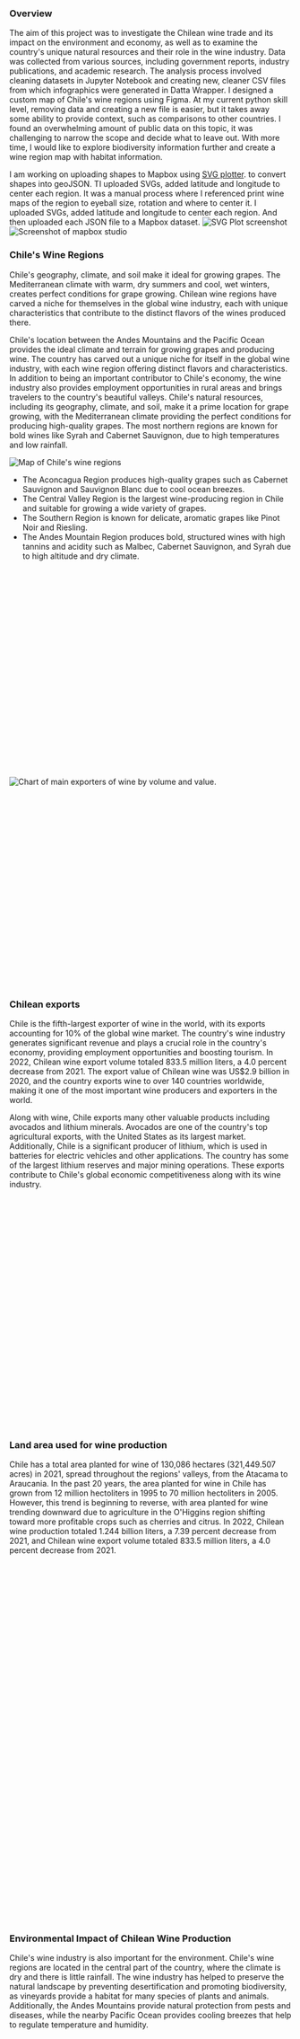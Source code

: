 ### Overview 
The aim of this project was to investigate the Chilean wine trade and its impact on the environment and economy, as well as to examine the country's unique natural resources and their role in the wine industry. Data was collected from various sources, including government reports, industry publications, and academic research. The analysis process involved cleaning datasets in Jupyter Notebook and creating new, cleaner CSV files from which infographics were generated in Datta Wrapper. I designed a custom map of Chile's wine regions using Figma. At my current python skill level, removing data and creating a new file is easier, but it takes away some ability to provide context, such as comparisons to other countries. I found an overwhelming amount of public data on this topic, it was challenging to narrow the scope and decide what to leave out. With more time, I would like to explore biodiversity information further and create a wine region map with habitat information. 

I am working on uploading shapes to Mapbox using [SVG plotter](https://atticus.dev/svg-plotter/demo/). to convert shapes into geoJSON. TI uploaded SVGs, added latitude and longitude to center each region. It was a manual process where I referenced print wine maps of the region to eyeball size, rotation and where to center it. 
I uploaded SVGs, added latitude and longitude to center each region. And then uploaded each JSON file to a Mapbox dataset.
![SVG Plot screenshot](svg-plot.png)
![Screenshot of mapbox studio](mapbox-studio.png)

### Chile's Wine Regions
Chile's geography, climate, and soil make it ideal for growing grapes. The Mediterranean climate with warm, dry summers and cool, wet winters, creates perfect conditions for grape growing. Chilean wine regions have carved a niche for themselves in the global wine industry, each with unique characteristics that contribute to the distinct flavors of the wines produced there.

Chile's location between the Andes Mountains and the Pacific Ocean provides the ideal climate and terrain for growing grapes and producing wine. The country has carved out a unique niche for itself in the global wine industry, with each wine region offering distinct flavors and characteristics. In addition to being an important contributor to Chile's economy, the wine industry also provides employment opportunities in rural areas and brings travelers to the country's beautiful valleys. Chile's natural resources, including its geography, climate, and soil, make it a prime location for grape growing, with the Mediterranean climate providing the perfect conditions for producing high-quality grapes.
The most northern regions are  known for bold wines like Syrah and Cabernet Sauvignon, due to high temperatures and low rainfall.

![Map of Chile's wine regions](Region_Map.png)


- The Aconcagua Region produces high-quality grapes such as Cabernet Sauvignon and Sauvignon Blanc due to cool ocean breezes.
- The Central Valley Region is the largest wine-producing region in Chile and suitable for growing a wide variety of grapes.
- The Southern Region is known for delicate, aromatic grapes like Pinot Noir and Riesling. 
- The Andes Mountain Region produces bold, structured wines with high tannins and acidity such as Malbec, Cabernet Sauvignon, and Syrah due to high altitude and dry climate.

<div style="min-height:371px"><script type="text/javascript" defer src="https://datawrapper.dwcdn.net/TFcCo/embed.js?v=1" charset="utf-8"></script><noscript><img src="https://datawrapper.dwcdn.net/TFcCo/full.png" alt="" /></noscript></div>

<div style="min-height:372px"><script type="text/javascript" defer src="https://datawrapper.dwcdn.net/TFcCo/embed.js?v=3" charset="utf-8"></script><noscript><img src="https://datawrapper.dwcdn.net/TFcCo/full.png" alt="Chart of main exporters of wine by volume and value.
" /></noscript></div>

### Chilean exports
Chile is the fifth-largest exporter of wine in the world, with its exports accounting for 10% of the global wine market. The country's wine industry generates significant revenue and plays a crucial role in the country's economy, providing employment opportunities and boosting tourism. In 2022, Chilean wine export volume totaled 833.5 million liters, a 4.0 percent decrease from 2021. The export value of Chilean wine was US$2.9 billion in 2020, and the country exports wine to over 140 countries worldwide, making it one of the most important wine producers and exporters in the world.

Along with wine, Chile exports many other valuable products including avocados and lithium minerals. Avocados are one of the country's top agricultural exports, with the United States as its largest market. Additionally, Chile is a significant producer of lithium, which is used in batteries for electric vehicles and other applications. The country has some of the largest lithium reserves and major mining operations. These exports contribute to Chile's global economic competitiveness along with its wine industry.


<div style="min-height:409px"><script type="text/javascript" defer src="https://datawrapper.dwcdn.net/pkxGj/embed.js?v=4" charset="utf-8"></script><noscript><img src="https://datawrapper.dwcdn.net/pkxGj/full.png" alt="" /></noscript></div>


### Land area used for wine production
Chile has a total area planted for wine of 130,086 hectares (321,449.507 acres) in 2021, spread throughout the regions' valleys, from the Atacama to Araucania. In the past 20 years, the area planted for wine in Chile has grown from 12 million hectoliters in 1995 to 70 million hectoliters in 2005. However, this trend is beginning to reverse, with area planted for wine trending downward due to agriculture in the O'Higgins region shifting toward more profitable crops such as cherries and citrus. In 2022, Chilean wine production totaled 1.244 billion liters, a 7.39 percent decrease from 2021, and Chilean wine export volume totaled 833.5 million liters, a 4.0 percent decrease from 2021.

<div style="min-height:636px"><script type="text/javascript" defer src="https://datawrapper.dwcdn.net/RLdae/embed.js?v=5" charset="utf-8"></script><noscript><img src="https://datawrapper.dwcdn.net/RLdae/full.png" alt="" /></noscript></div>


### Environmental Impact of Chilean Wine Production
Chile's wine industry is also important for the environment. Chile's wine regions are located in the central part of the country, where the climate is dry and there is little rainfall. The wine industry has helped to preserve the natural landscape by preventing desertification and promoting biodiversity, as vineyards provide a habitat for many species of plants and animals. Additionally, the Andes Mountains provide natural protection from pests and diseases, while the nearby Pacific Ocean provides cooling breezes that help to regulate temperature and humidity.

